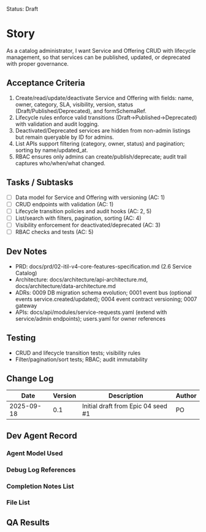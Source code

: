 Status: Draft

# Story
As a catalog administrator,
I want Service and Offering CRUD with lifecycle management,
so that services can be published, updated, or deprecated with proper governance.

## Acceptance Criteria
1. Create/read/update/deactivate Service and Offering with fields: name, owner, category, SLA, visibility, version, status (Draft/Published/Deprecated), and formSchemaRef.
2. Lifecycle rules enforce valid transitions (Draft→Published→Deprecated) with validation and audit logging.
3. Deactivated/Deprecated services are hidden from non-admin listings but remain queryable by ID for admins.
4. List APIs support filtering (category, owner, status) and pagination; sorting by name/updated_at.
5. RBAC ensures only admins can create/publish/deprecate; audit trail captures who/when/what changed.

## Tasks / Subtasks
- [ ] Data model for Service and Offering with versioning (AC: 1)
- [ ] CRUD endpoints with validation (AC: 1)
- [ ] Lifecycle transition policies and audit hooks (AC: 2, 5)
- [ ] List/search with filters, pagination, sorting (AC: 4)
- [ ] Visibility enforcement for deactivated/deprecated (AC: 3)
- [ ] RBAC checks and tests (AC: 5)

## Dev Notes
- PRD: docs/prd/02-itil-v4-core-features-specification.md (2.6 Service Catalog)
- Architecture: docs/architecture/api-architecture.md, docs/architecture/data-architecture.md
- ADRs: 0009 DB migration schema evolution; 0001 event bus (optional events service.created/updated); 0004 event contract versioning; 0007 gateway
- APIs: docs/api/modules/service-requests.yaml (extend with service/admin endpoints); users.yaml for owner references

## Testing
- CRUD and lifecycle transition tests; visibility rules
- Filter/pagination/sort tests; RBAC; audit immutability

## Change Log
| Date       | Version | Description                                  | Author |
|------------|---------|----------------------------------------------|--------|
| 2025-09-18 | 0.1     | Initial draft from Epic 04 seed #1           | PO     |

## Dev Agent Record

### Agent Model Used
<record at implementation time>

### Debug Log References
<links at implementation time>

### Completion Notes List
<notes at implementation time>

### File List
<files at implementation time>

## QA Results
<QA to fill>


